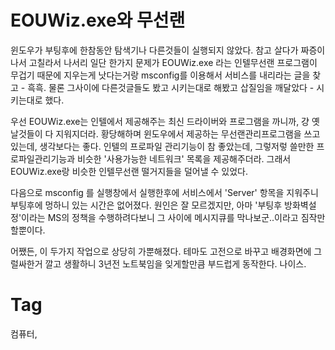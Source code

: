 EOUWiz.exe와 무선랜
==================

윈도우가 부팅후에 한참동안 탐색기나 다른것들이 실행되지 않았다. 참고 살다가 짜증이나서 고칠라서 나서리 일단 한가지 문제가 EOUWiz.exe 라는 인텔무선랜 프로그램이 무겁기 때문에 지우는게 낫다는거랑 msconfig를 이용해서 서비스를 내리라는 글을 찾고 - 흑흑. 물론 그사이에 다른것글들도 봤고 시키는대로 해봤고 삽질임을 깨달았다 - 시키는대로 했다.

우선 EOUWiz.exe는 인텔에서 제공해주는 최신 드라이버와 프로그램을 까니까, 걍 옛날것들이 다 지워지더라. 황당해하며 윈도우에서 제공하는 무선랜관리프로그램을 쓰고 있는데, 생각보다는 좋다. 인텔의 프로파일 관리기능이 참 좋았는데, 그렇저렇 쓸만한 프로파일관리기능과 비슷한 '사용가능한 네트워크' 목록을 제공해주더라. 그래서 EOUWiz.exe랑 비슷한 인텔무선랜 떨거지들을 덜어낼 수 있었다.

다음으로 msconfig 를 실행창에서 실행한후에 서비스에서 'Server' 항목을 지워주니 부팅후에 멍하니 있는 시간은 없어졌다. 원인은 잘 모르겠지만, 아마 '부팅후 방화벽설정'이라는 MS의 정책을 수행하려다보니 그 사이에 메시지큐를 막나보군..이라고 짐작만 할뿐이다.

어쨌든, 이 두가지 작업으로 상당히 가뿐해졌다. 테마도 고전으로 바꾸고 배경화면에 그럴싸한거 깔고 생활하니 3년전 노트북임을 잊게할만큼 부드럽게 동작한다. 나이스.

Tag
====
컴퓨터,